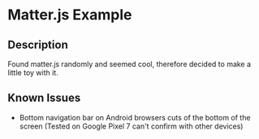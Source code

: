 # Matter.js Example

## Description
Found matter.js randomly and seemed cool, therefore decided to make a little toy with it.

## Known Issues
- Bottom navigation bar on Android browsers cuts of the bottom of the screen (Tested on Google Pixel 7 can't confirm with other devices)
